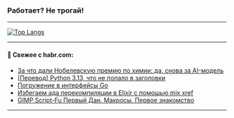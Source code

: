 ### Работает? Не трогай!

---
<!--
#### 🛠️ Technical stack:

![Java](https://img.shields.io/badge/Java-informational?logo=Oracle&style=flat&logoColor=white&color=FF4500)
![Kotlin](https://img.shields.io/badge/Kotlin-informational?logo=Kotlin&style=flat&logoColor=white&color=774D97)
![TS](https://img.shields.io/badge/TypeScript-informational?logo=typeScript&style=flat&logoColor=black&color=017acc)
![Python](https://img.shields.io/badge/Python-informational?logo=Python&style=flat&logoColor=black&color=ffdd54) <br>
![Spring](https://img.shields.io/badge/Spring-informational?logo=Spring&style=flat&logoColor=white&color=6DB33F) 
![SpringBoot](https://img.shields.io/badge/SpringBoot-informational?logo=SpringBoot&style=flat&logoColor=white&color=6DB33F)
![Nest](https://img.shields.io/badge/NestJS-informational?logo=NestJS&style=flat&logoColor=white&color=E0234E) 
![NodeJS](https://img.shields.io/badge/NodeJS-informational?logo=node.js&style=flat&logoColor=white&color=70A760)<br>
![PostgreSQL](https://img.shields.io/badge/PostgreSQL-informational?logo=PostgreSQL&style=flat&logoColor=white&color=DAA520)
![MongoDB](https://img.shields.io/badge/MongoDB-informational?logo=MongoDB&style=flat&logoColor=white&color=870000)
![Apache](https://img.shields.io/badge/Apache-informational?logo=apache&style=flat&logoColor=white&color=f74e28)

___ 
-->

<!--- #### 🛠️ : --->

[![Top Langs](https://github-readme-stats-82jvfl3w3-advtsettinggmailcoms-projects.vercel.app/api/top-langs/?username=zloylis&langs_count=10&hide_title=true&title_color=e6edf3&size_weight=0.5&count_weight=0.5&layout=compact&hide_progress=true&hide_border=true&theme=dracula)](https://github.com/zloylis)

<!---


####  :octocat:&nbsp;&nbsp; Статистика:

![GitHub stats](https://github-readme-stats-u2qms2cxw-advtsettinggmailcoms-projects.vercel.app/api?username=zloylis&show_icons=true&hide_border=true&theme=dracula&title_color=e6edf3&include_all_commits=true&count_private=true&hide_rank=false&hide_title=true&rank_icon=github)
-->
---

#### 💬 Свежее с habr.com:

<!-- BLOG-POST-LIST:START -->
- [За что дали Нобелевскую премию по химии: да, снова за AI-модель](https://habr.com/ru/companies/redmadrobot/articles/856310/?utm_source=habrahabr&utm_medium=rss&utm_campaign=856310)
- [[Перевод] Python 3.13, что не попало в заголовки](https://habr.com/ru/companies/beget/articles/856288/?utm_source=habrahabr&utm_medium=rss&utm_campaign=856288)
- [Погружение в интерфейсы Go](https://habr.com/ru/articles/856272/?utm_source=habrahabr&utm_medium=rss&utm_campaign=856272)
- [Избегаем ада перекомпиляции в Elixir с помощью mix xref](https://habr.com/ru/articles/856254/?utm_source=habrahabr&utm_medium=rss&utm_campaign=856254)
- [GIMP Script-Fu Первый Дан. Макросы. Первое знакомство](https://habr.com/ru/articles/856246/?utm_source=habrahabr&utm_medium=rss&utm_campaign=856246)
<!-- BLOG-POST-LIST:END -->

---

